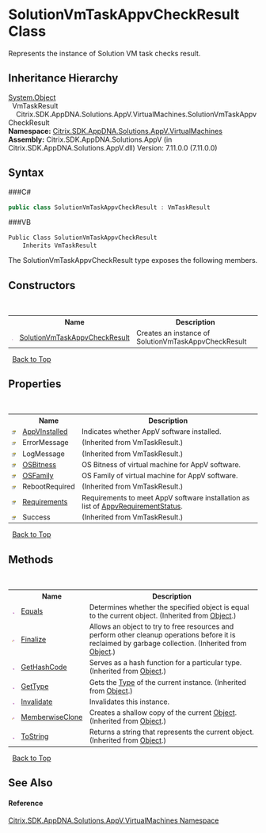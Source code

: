 # SolutionVmTaskAppvCheckResult Class
 

Represents the instance of Solution VM task checks result.


## Inheritance Hierarchy
<a href="http://msdn2.microsoft.com/en-us/library/e5kfa45b" target="_blank">System.Object</a><br />&nbsp;&nbsp;VmTaskResult<br />&nbsp;&nbsp;&nbsp;&nbsp;Citrix.SDK.AppDNA.Solutions.AppV.VirtualMachines.SolutionVmTaskAppvCheckResult<br />
**Namespace:**&nbsp;<a href="N_Citrix_SDK_AppDNA_Solutions_AppV_VirtualMachines">Citrix.SDK.AppDNA.Solutions.AppV.VirtualMachines</a><br />**Assembly:**&nbsp;Citrix.SDK.AppDNA.Solutions.AppV (in Citrix.SDK.AppDNA.Solutions.AppV.dll) Version: 7.11.0.0 (7.11.0.0)

## Syntax

###C#
```csharp
public class SolutionVmTaskAppvCheckResult : VmTaskResult
```

###VB
```vbnet
Public Class SolutionVmTaskAppvCheckResult
	Inherits VmTaskResult
```

The SolutionVmTaskAppvCheckResult type exposes the following members.


## Constructors
&nbsp;<table><tr><th></th><th>Name</th><th>Description</th></tr><tr><td>![Public method](media/pubmethod.gif "Public method")</td><td><a href="M_Citrix_SDK_AppDNA_Solutions_AppV_VirtualMachines_SolutionVmTaskAppvCheckResult__ctor">SolutionVmTaskAppvCheckResult</a></td><td>
Creates an instance of SolutionVmTaskAppvCheckResult</td></tr></table>&nbsp;
<a href="#solutionvmtaskappvcheckresult-class">Back to Top</a>

## Properties
&nbsp;<table><tr><th></th><th>Name</th><th>Description</th></tr><tr><td>![Public property](media/pubproperty.gif "Public property")</td><td><a href="P_Citrix_SDK_AppDNA_Solutions_AppV_VirtualMachines_SolutionVmTaskAppvCheckResult_AppVInstalled">AppVInstalled</a></td><td>
Indicates whether AppV software installed.</td></tr><tr><td>![Public property](media/pubproperty.gif "Public property")</td><td>ErrorMessage</td><td> (Inherited from VmTaskResult.)</td></tr><tr><td>![Public property](media/pubproperty.gif "Public property")</td><td>LogMessage</td><td> (Inherited from VmTaskResult.)</td></tr><tr><td>![Public property](media/pubproperty.gif "Public property")</td><td><a href="P_Citrix_SDK_AppDNA_Solutions_AppV_VirtualMachines_SolutionVmTaskAppvCheckResult_OSBitness">OSBitness</a></td><td>
OS Bitness of virtual machine for AppV software.</td></tr><tr><td>![Public property](media/pubproperty.gif "Public property")</td><td><a href="P_Citrix_SDK_AppDNA_Solutions_AppV_VirtualMachines_SolutionVmTaskAppvCheckResult_OSFamily">OSFamily</a></td><td>
OS Family of virtual machine for AppV software.</td></tr><tr><td>![Public property](media/pubproperty.gif "Public property")</td><td>RebootRequired</td><td> (Inherited from VmTaskResult.)</td></tr><tr><td>![Public property](media/pubproperty.gif "Public property")</td><td><a href="P_Citrix_SDK_AppDNA_Solutions_AppV_VirtualMachines_SolutionVmTaskAppvCheckResult_Requirements">Requirements</a></td><td>
Requirements to meet AppV software installation as list of <a href="T_Citrix_SDK_AppDNA_Solutions_AppV_VirtualMachines_AppvRequirementStatus">AppvRequirementStatus</a>.</td></tr><tr><td>![Public property](media/pubproperty.gif "Public property")</td><td>Success</td><td> (Inherited from VmTaskResult.)</td></tr></table>&nbsp;
<a href="#solutionvmtaskappvcheckresult-class">Back to Top</a>

## Methods
&nbsp;<table><tr><th></th><th>Name</th><th>Description</th></tr><tr><td>![Public method](media/pubmethod.gif "Public method")</td><td><a href="http://msdn2.microsoft.com/en-us/library/bsc2ak47" target="_blank">Equals</a></td><td>
Determines whether the specified object is equal to the current object.
 (Inherited from <a href="http://msdn2.microsoft.com/en-us/library/e5kfa45b" target="_blank">Object</a>.)</td></tr><tr><td>![Protected method](media/protmethod.gif "Protected method")</td><td><a href="http://msdn2.microsoft.com/en-us/library/4k87zsw7" target="_blank">Finalize</a></td><td>
Allows an object to try to free resources and perform other cleanup operations before it is reclaimed by garbage collection.
 (Inherited from <a href="http://msdn2.microsoft.com/en-us/library/e5kfa45b" target="_blank">Object</a>.)</td></tr><tr><td>![Public method](media/pubmethod.gif "Public method")</td><td><a href="http://msdn2.microsoft.com/en-us/library/zdee4b3y" target="_blank">GetHashCode</a></td><td>
Serves as a hash function for a particular type.
 (Inherited from <a href="http://msdn2.microsoft.com/en-us/library/e5kfa45b" target="_blank">Object</a>.)</td></tr><tr><td>![Public method](media/pubmethod.gif "Public method")</td><td><a href="http://msdn2.microsoft.com/en-us/library/dfwy45w9" target="_blank">GetType</a></td><td>
Gets the <a href="http://msdn2.microsoft.com/en-us/library/42892f65" target="_blank">Type</a> of the current instance.
 (Inherited from <a href="http://msdn2.microsoft.com/en-us/library/e5kfa45b" target="_blank">Object</a>.)</td></tr><tr><td>![Public method](media/pubmethod.gif "Public method")</td><td><a href="M_Citrix_SDK_AppDNA_Solutions_AppV_VirtualMachines_SolutionVmTaskAppvCheckResult_Invalidate">Invalidate</a></td><td>
Invalidates this instance.</td></tr><tr><td>![Protected method](media/protmethod.gif "Protected method")</td><td><a href="http://msdn2.microsoft.com/en-us/library/57ctke0a" target="_blank">MemberwiseClone</a></td><td>
Creates a shallow copy of the current <a href="http://msdn2.microsoft.com/en-us/library/e5kfa45b" target="_blank">Object</a>.
 (Inherited from <a href="http://msdn2.microsoft.com/en-us/library/e5kfa45b" target="_blank">Object</a>.)</td></tr><tr><td>![Public method](media/pubmethod.gif "Public method")</td><td><a href="http://msdn2.microsoft.com/en-us/library/7bxwbwt2" target="_blank">ToString</a></td><td>
Returns a string that represents the current object.
 (Inherited from <a href="http://msdn2.microsoft.com/en-us/library/e5kfa45b" target="_blank">Object</a>.)</td></tr></table>&nbsp;
<a href="#solutionvmtaskappvcheckresult-class">Back to Top</a>

## See Also


#### Reference
<a href="N_Citrix_SDK_AppDNA_Solutions_AppV_VirtualMachines">Citrix.SDK.AppDNA.Solutions.AppV.VirtualMachines Namespace</a><br />